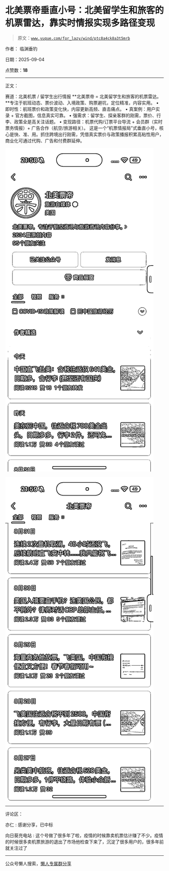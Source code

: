 # 北美票帝垂直小号：北美留学生和旅客的机票雷达，靠实时情报实现多路径变现

> 原文：[`www.yuque.com/for_lazy/wind/ptc8a4ck8a3t5mrb`](https://www.yuque.com/for_lazy/wind/ptc8a4ck8a3t5mrb)

作者： 临渊垂钓

日期：2025-09-04

点赞数：**18**

* * *

正文：

赛道：北美机票 / 留学生出行情报 **北美票帝 = 北美留学生和旅客的机票雷达。**专注于航班动态、票价波动、入境政策、购票避坑，定位精准，内容实用。 •
即时性：航班票价和政策变化快，内容更新高频、直击痛点。 • 真案例：用户实录 + 官方截图，信息真实可靠。 •
强需求：留学生、探亲客群的刚需，票价、行李、政策全是高关注话题。 • 变现路径：机票代购/订票平台导流 + 会员群（实时票务情报）+
广告合作（航空/旅游相关）。
这是一个“机票情报局”式垂直小号，核心是快、准、用。抓住跨境出行刚需，凭借真实票价与政策播报积累高粘性用户，商业化可通过代购、广告和付费群延伸。

![](img/fc0043b670d59d60acede283ad105e1d.png "None")

![](img/7f78665984b820c6ccabb57f356dc651.png "None")

* * *

评论区：

亦仁 : 感谢分享，已中标

向日葵充电站 : 这个号做了很多年了啦，疫情的时候靠卖机票估计赚了不少。疫情的时候很多卖机票旅游的退出了市场他检查下来了，沉淀了很多用户的，很多年前就关注过了

* * *

公众号懒人搜索，[懒人专属群分享](https://lazybook.fun/#/blog/group)